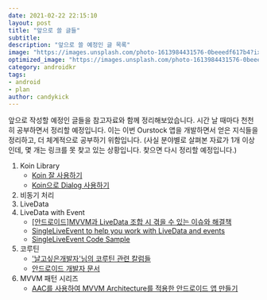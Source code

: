 ```yaml
---
date: 2021-02-22 22:15:10
layout: post
title: "앞으로 쓸 글들"
subtitle:
description: "앞으로 쓸 예정인 글 목록"
image: "https://images.unsplash.com/photo-1613984431576-0beeedf617b4?ixid=MXwxMjA3fDB8MHxwaG90by1wYWdlfHx8fGVufDB8fHw%3D&ixlib=rb-1.2.1&auto=format&fit=crop&w=1510&q=80"
optimized_image: "https://images.unsplash.com/photo-1613984431576-0beeedf617b4?ixid=MXwxMjA3fDB8MHxwaG90by1wYWdlfHx8fGVufDB8fHw%3D&ixlib=rb-1.2.1&auto=format&fit=crop&w=1510&q=80"
category: androidkr
tags:
- android
- plan
author: candykick
---
```


앞으로 작성할 예정인 글들을 참고자료와 함께 정리해보았습니다. 시간 날 때마다 천천히 공부하면서 정리할 예정입니다. 이는 이번 Ourstock 앱을 개발하면서 얻은 지식들을 정리하고, 더 체계적으로 공부하기 위함입니다. (사실 분야별로 살펴본 자료가 1개 이상인데, 몇 개는 링크를 못 찾고 있는 상황입니다. 찾으면 다시 정리할 예정입니다.)

1. Koin Library
   - [Koin 잘 사용하기](https://medium.com/hongbeomi-dev/koin-%EC%9E%98-%EC%82%AC%EC%9A%A9%ED%95%98%EA%B8%B0-5a96a8bb94d3)
   - [Koin으로 Dialog 사용하기](https://myung6024.tistory.com/22)
2. 비동기 처리
3. LiveData
4. LiveData with Event
   - [[안드로이드]MVVM과 LiveData 조합 시 겪을 수 있는 이슈와 해결책](https://vagabond95.me/posts/live-data-with-event-issue/)
   - [SingleLiveEvent to help you work with LiveData and events](https://proandroiddev.com/singleliveevent-to-help-you-work-with-livedata-and-events-5ac519989c70)
   - [SingleLiveEvent Code Sample](https://github.com/android/architecture-samples/blob/dev-todo-mvvm-live/todoapp/app/src/main/java/com/example/android/architecture/blueprints/todoapp/SingleLiveEvent.java)
5. 코루틴
   - ['날고싶은개발자'님의 코루틴 관련 칼럼들](https://jaejong.tistory.com/66)
   - [안드로이드 개발자 문서](https://developer.android.com/kotlin/coroutines?hl=ko)
6. MVVM 패턴 시리즈
   - [AAC를 사용하여 MVVM Architecture를 적용한 안드로이드 앱 만들기](https://medium.com/hongbeomi-dev/aac를-사용하여-mvvm-pattern을-구현한-안드로이드-앱-만들기-1d6d73689bd0)